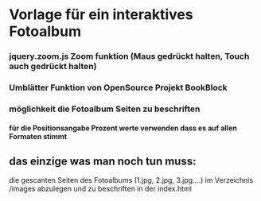 # Vorlage für ein interaktives Fotoalbum

### jquery.zoom.js Zoom funktion (Maus gedrückt halten, Touch auch gedrückt halten)
### Umblätter Funktion von OpenSource Projekt BookBlock
### möglichkeit die Fotoalbum Seiten zu beschriften
#### für die Positionsangabe Prozent werte verwenden dass es auf allen Formaten stimmt


## das einzige was man noch tun muss:
die gescanten Seiten des Fotoalbums (1.jpg, 2.jpg, 3.jpg....) im Verzeichnis /images abzulegen und zu beschriften in der index.html

